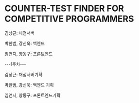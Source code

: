 # COUNTER-TEST FINDER FOR COMPETITIVE PROGRAMMERS

김상근: 채점서버

박한범, 강신욱: 백엔드

임연지, 양동구: 프론트엔드


---1주차---

김상근: 채점서버기획

박한범, 강신욱: 백엔드 기획

임연지, 양동구: 프론트엔드기획